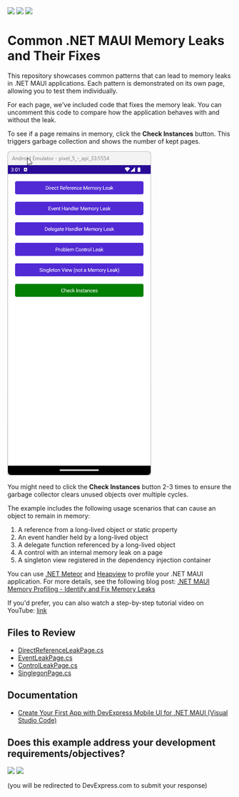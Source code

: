 <!-- default badges list -->
[![](https://img.shields.io/badge/Open_in_DevExpress_Support_Center-FF7200?style=flat-square&logo=DevExpress&logoColor=white)](https://supportcenter.devexpress.com/ticket/details/T1249529)
[![](https://img.shields.io/badge/📖_How_to_use_DevExpress_Examples-e9f6fc?style=flat-square)](https://docs.devexpress.com/GeneralInformation/403183)
[![](https://img.shields.io/badge/💬_Leave_Feedback-feecdd?style=flat-square)](#does-this-example-address-your-development-requirementsobjectives)
<!-- default badges end -->
# Common .NET MAUI Memory Leaks and Their Fixes

This repository showcases common patterns that can lead to memory leaks in .NET MAUI applications. Each pattern is demonstrated on its own page, allowing you to test them individually.

For each page, we've included code that fixes the memory leak. You can uncomment this code to compare how the application behaves with and without the leak.

To see if a page remains in memory, click the **Check Instances** button. This triggers garbage collection and shows the number of kept pages.

![Project Demonstration](./img/ProjectDemonstration.gif)

You might need to click the **Check Instances** button 2-3 times to ensure the garbage collector clears unused objects over multiple cycles.

The example includes the following usage scenarios that can cause an object to remain in memory:

1. A reference from a long-lived object or static property
2. An event handler held by a long-lived object
3. A delegate function referenced by a long-lived object
4. A control with an internal memory leak on a page
5. A singleton view registered in the dependency injection container
   
You can use [.NET Meteor](https://marketplace.visualstudio.com/items?itemName=nromanov.dotnet-meteor) and [Heapview](https://github.com/1hub/dotnet-heapview) to profile your .NET MAUI application. For more details, see the following blog post: [.NET MAUI Memory Profiling - Identify and Fix Memory Leaks](https://community.devexpress.com/blogs/mobile/archive/2024/08/21/net-maui-memory-profiling-identify-and-fix-memory-leaks.aspx)

If you'd prefer, you can also watch a step-by-step tutorial video on YouTube: [link](https://www.youtube.com/channel/UCtOjyugQSbxjQGuimGVsLVg)

## Files to Review

- [DirectReferenceLeakPage.cs](./CS/TypicalMemoryLeaks/Pages/DirectReferenceLeakPage.xaml.cs)
- [EventLeakPage.cs](./CS/TypicalMemoryLeaks/Pages/EventLeakPage.xaml.cs)
- [ControlLeakPage.cs](./CS/TypicalMemoryLeaks/Pages/ControlLeakPage.xaml.cs)
- [SinglegonPage.cs](./CS/TypicalMemoryLeaks/Pages/SinglegonPage.xaml.cs)


## Documentation

- [Create Your First App with DevExpress Mobile UI for .NET MAUI (Visual Studio Code)](https://docs.devexpress.com/MAUI/404815/get-started/build-your-first-app-vscode)

<!-- feedback -->
## Does this example address your development requirements/objectives?

[<img src="https://www.devexpress.com/support/examples/i/yes-button.svg"/>](https://www.devexpress.com/support/examples/survey.xml?utm_source=github&utm_campaign=common-maui-memory-leaks&~~~was_helpful=yes) [<img src="https://www.devexpress.com/support/examples/i/no-button.svg"/>](https://www.devexpress.com/support/examples/survey.xml?utm_source=github&utm_campaign=common-maui-memory-leaks&~~~was_helpful=no)

(you will be redirected to DevExpress.com to submit your response)
<!-- feedback end -->
